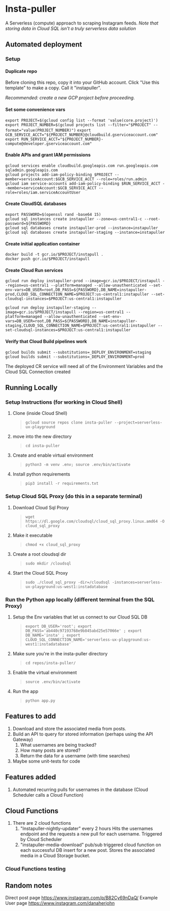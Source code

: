 # Insta-puller
A Serverless (compute) approach to scraping Instagram feeds.
_Note that storing data in Cloud SQL isn't a truly serverless data solution_

## Automated deployment

### Setup

#### Duplicate repo
Before cloning this repo, copy it into your GitHub account. Click "Use this template" to make a copy. Call it "instapuller".

*Recommended: create a new GCP project before proceeding.*

#### Set some convenience vars
`export PROJECT=$(gcloud config list --format 'value(core.project)')`
`export PROJECT_NUMBER=$(gcloud projects list --filter="$PROJECT" --format="value(PROJECT_NUMBER)")`
`export GCB_SERVICE_ACCT="${PROJECT_NUMBER}@cloudbuild.gserviceaccount.com"`
`export RUN_SERVICE_ACCT="${PROJECT_NUMBER}-compute@developer.gserviceaccount.com"`

#### Enable APIs and grant IAM permissions
```
gcloud services enable cloudbuild.googleapis.com run.googleapis.com sqladmin.googleapis.com
gcloud projects add-iam-policy-binding $PROJECT --member=serviceAccount:$GCB_SERVICE_ACCT --role=roles/run.admin
gcloud iam service-accounts add-iam-policy-binding $RUN_SERVICE_ACCT --member=serviceAccount:$GCB_SERVICE_ACCT --role=roles/iam.serviceAccountUser
```

#### Create CloudSQL databases
```
export PASSWORD=$(openssl rand -base64 15)
gcloud sql instances create instapuller --zone=us-central1-c --root-password=${PASSWORD}
gcloud sql databases create instapuller-prod --instance=instapuller
gcloud sql databases create instapuller-staging --instance=instapuller
```

#### Create initial application container
```
docker build -t gcr.io/$PROJECT/instapull .
docker push gcr.io/$PROJECT/instapull
```

#### Create Cloud Run services
```
gcloud run deploy instapuller-prod --image=gcr.io/$PROJECT/instapull --region=us-central1 --platform=managed --allow-unauthenticated --set-env-vars=DB_USER=root,DB_PASS=${PASSWORD},DB_NAME=instapuller-prod,CLOUD_SQL_CONNECTION_NAME=$PROJECT:us-central1:instapuller --set-cloudsql-instances=$PROJECT:us-central1:instapuller

gcloud run deploy instapuller-staging --image=gcr.io/$PROJECT/instapull --region=us-central1 --platform=managed --allow-unauthenticated --set-env-vars=DB_USER=root,DB_PASS=${PASSWORD},DB_NAME=instapuller-staging,CLOUD_SQL_CONNECTION_NAME=$PROJECT:us-central1:instapuller --set-cloudsql-instances=$PROJECT:us-central1:instapuller
```

#### Verify that Cloud Build pipelines work
```
gcloud builds submit --substitutions=_DEPLOY_ENVIRONMENT=staging
gcloud builds submit --substitutions=_DEPLOY_ENVIRONMENT=prod
```

The deployed CR service will need all of the Environment Variables and the Cloud SQL Connection created

## Running Locally
### Setup Instructions (for working in Cloud Shell)

1. Clone (inside Cloud Shell)
   > `gcloud source repos clone insta-puller --project=serverless-ux-playground`
2. move into the new directory
   > `cd insta-puller`
3. Create and enable virtual environment
   > `python3 -m venv .env; source .env/bin/activate`
4. Install python requirements
   > `pip3 install -r requirements.txt`

### Setup Cloud SQL Proxy (do this in a separate terminal)

1. Download Cloud Sql Proxy
   > `wget https://dl.google.com/cloudsql/cloud_sql_proxy.linux.amd64 -O cloud_sql_proxy`
2. Make it executable
   > `chmod +x cloud_sql_proxy`
3. Create a root cloudsql dir
   > `sudo mkdir /cloudsql`
4. Start the Cloud SQL Proxy
   > `sudo ./cloud_sql_proxy -dir=/cloudsql -instances=serverless-ux-playground:us-west1:instadatabase`

### Run the Python app locally (different terminal from the SQL Proxy)

1. Setup the Env variables that let us connect to our Cloud SQL DB
   > `export DB_USER='root'; export DB_PASS='ab440c97193768e9b845abd25e57066e' ; export DB_NAME='insta' ; export CLOUD_SQL_CONNECTION_NAME='serverless-ux-playground:us-west1:instadatabase'`
2. Make sure you're in the insta-puller directory
   > `cd repos/insta-puller/`
3. Enable the virtual environment
   > `source .env/bin/activate`
4. Run the app
   > `python app.py`

## Features to add

1. Download and store the associated media from posts.
1. Build an API to query for stored information (perhaps using the API Gateway)
   1. What usernames are being tracked?
   1. How many posts are stored?
   1. Return the data for a username (with time searches)
1. Maybe some unit-tests for code

## Features added

1. Automated recurring pulls for usernames in the database (Cloud Scheduler calls a Cloud Function)

## Cloud Functions

1. There are 2 cloud functions
   1. "Instapuller-nightly-updater" every 2 hours Hits the usernames endpoint and the requests a new pull for each username. Triggered by Cloud Scheduler
   1. "instapuller-media-download" pub/sub triggered cloud function on each successful DB insert for a new post. Stores the associated media in a Cloud Storage bucket.

### Cloud Functions testing

## Random notes

Direct post page <https://www.instagram.com/p/B82Cy69nDaQ/>
Example User page <https://www.instagram.com/danaherjohn>